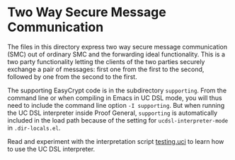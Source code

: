 Two Way Secure Message Communication
=====================================================================

The files in this directory express two way secure message
communication (SMC) out of ordinary SMC and the forwarding ideal
functionality. This is a two party functionality letting the clients
of the two parties securely exchange a pair of messages: first one
from the first to the second, followed by one from the second to the
first.

The supporting EasyCrypt code is in the subdirectory `supporting`.
From the command line or when compiling in Emacs in UC DSL mode, you
will thus need to include the command line option `-I supporting`. But
when running the UC DSL interpreter inside Proof General, `supporting`
is automatically included in the load path because of the
setting for `ucdsl-interpreter-mode` in `.dir-locals.el`.

Read and experiment with the interpretation script
[testing.uci](testing.uci) to learn how to use the UC DSL interpreter.
